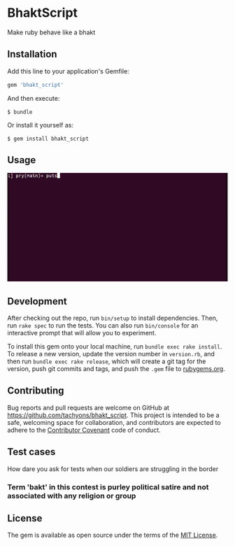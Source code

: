 # BhaktScript

Make ruby behave like a bhakt

## Installation

Add this line to your application's Gemfile:

```ruby
gem 'bhakt_script'
```

And then execute:

    $ bundle

Or install it yourself as:

    $ gem install bhakt_script

## Usage

![Image of Yaktocat](bhakt_script.gif)

## Development

After checking out the repo, run `bin/setup` to install dependencies. Then, run `rake spec` to run the tests. You can also run `bin/console` for an interactive prompt that will allow you to experiment.

To install this gem onto your local machine, run `bundle exec rake install`. To release a new version, update the version number in `version.rb`, and then run `bundle exec rake release`, which will create a git tag for the version, push git commits and tags, and push the `.gem` file to [rubygems.org](https://rubygems.org).

## Contributing

Bug reports and pull requests are welcome on GitHub at https://github.com/tachyons/bhakt_script. This project is intended to be a safe, welcoming space for collaboration, and contributors are expected to adhere to the [Contributor Covenant](http://contributor-covenant.org) code of conduct.

## Test cases

How dare you ask for tests when our soldiers are struggling in the border

### Term 'bakt' in this contest is purley political satire and not associated with any religion or group

## License

The gem is available as open source under the terms of the [MIT License](http://opensource.org/licenses/MIT).
